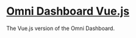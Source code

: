 # [Omni Dashboard Vue.js](http://omni-dashboard-vue.hive.pt)

The Vue.js version of the Omni Dashboard.
